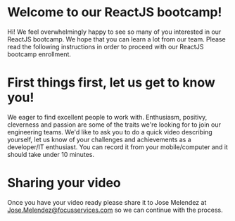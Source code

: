 # Welcome to our ReactJS bootcamp!

Hi! We feel overwhelmingly happy to see so many of you interested in our ReactJS bootcamp. We hope that you can learn a lot from our team. Please read the following instructions in order to proceed with our ReactJS bootcamp enrollment.

# First things first, let us get to know you!

We eager to find excellent people to work with. Enthusiasm, positivy, cleverness and passion are some of the traits we're looking for to join our engineering teams. We'd like to ask you to do a quick video describing yourself, let us know of your challenges and achievements as a developer/IT enthusiast. You can record it from your mobile/computer and it should take under 10 minutes.

# Sharing your video

Once you have your video ready please share it to Jose Melendez at Jose.Melendez@focusservices.com so we can continue with the process.
